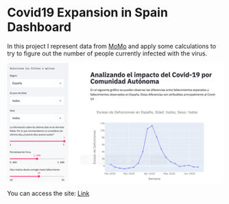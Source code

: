 # Covid19 Expansion in Spain Dashboard

In this project I represent data from [MoMo](https://momo.isciii.es/public/momo/dashboard/momo_dashboard.html#nacional) and apply some calculations to try to figure out the number of people currently 
infected with the virus. 

![Dashboard](example_image.png)


You can access the site: [Link](https://seguimiento-covid19-espana.herokuapp.com/)
